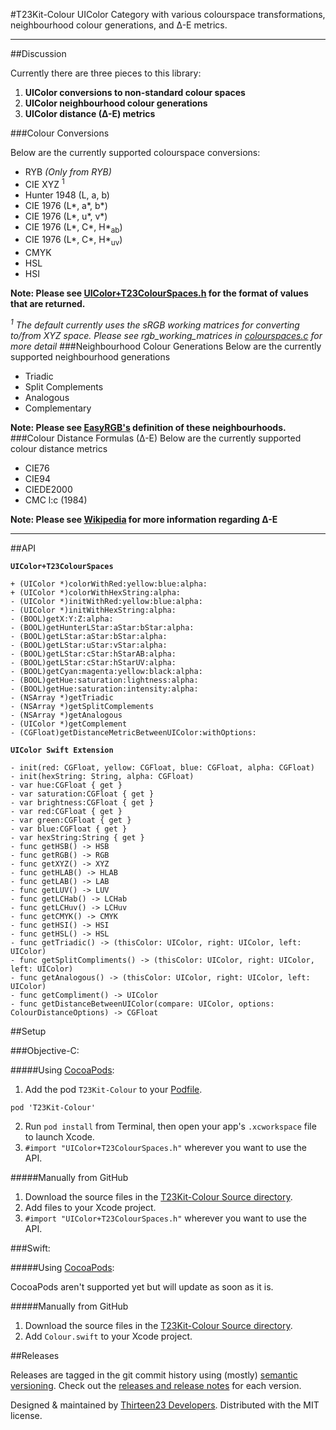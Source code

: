 #T23Kit-Colour
UIColor Category with various colourspace transformations, neighbourhood colour generations, and ∆-E metrics.
_______________
##Discussion

Currently there are three pieces to this library:

1. **UIColor conversions to non-standard colour spaces**
2. **UIColor neighbourhood colour generations**
3. **UIColor distance (∆-E) metrics**

###Colour Conversions

Below are the currently supported colourspace conversions:
*   RYB *(Only from RYB)*
*   CIE XYZ <sup>1</sup>
*   Hunter 1948 (L, a, b)
*   CIE 1976 (L\*, a\*, b\*)
*   CIE 1976 (L\*, u\*, v\*) 
*   CIE 1976 (L\*, C\*, H\*<sub>ab</sub>)
*   CIE 1976 (L\*, C\*, H\*<sub>uv</sub>)
*   CMYK
*   HSL
*   HSI

**Note: Please see [UIColor+T23ColourSpaces.h](https://github.com/thirteen23/T23Kit-Colour/blob/master/T23Kit-Colour/UIColor%2BT23ColourSpaces.h) for the format of values that are returned.**

*<sup>1</sup> The default currently uses the sRGB working matrices for converting to/from XYZ space. Please see rgb_working_matrices in [colourspaces.c](https://github.com/thirteen23/T23Kit-Colour/blob/master/T23Kit-Colour/colourspaces.c) for more detail*
###Neighbourhood Colour Generations
Below are the currently supported neighbourhood generations
*   Triadic
*   Split Complements
*   Analogous
*   Complementary

**Note: Please see [EasyRGB's](http://www.easyrgb.com/index.php?X=WEEL) definition of these neighbourhoods.**
###Colour Distance Formulas (∆-E)
Below are the currently supported colour distance metrics
*   CIE76
*   CIE94
*   CIEDE2000
*   CMC l:c (1984)

**Note: Please see [Wikipedia](http://en.wikipedia.org/wiki/Color_difference) for more information regarding ∆-E**
_______________

##API

**`UIColor+T23ColourSpaces`**

	+ (UIColor *)colorWithRed:yellow:blue:alpha:
	+ (UIColor *)colorWithHexString:alpha:
	- (UIColor *)initWithRed:yellow:blue:alpha:
	- (UIColor *)initWithHexString:alpha:
	- (BOOL)getX:Y:Z:alpha:
	- (BOOL)getHunterLStar:aStar:bStar:alpha:
	- (BOOL)getLStar:aStar:bStar:alpha:
	- (BOOL)getLStar:uStar:vStar:alpha:
	- (BOOL)getLStar:cStar:hStarAB:alpha:
	- (BOOL)getLStar:cStar:hStarUV:alpha:
	- (BOOL)getCyan:magenta:yellow:black:alpha:
	- (BOOL)getHue:saturation:lightness:alpha:
	- (BOOL)getHue:saturation:intensity:alpha:
	- (NSArray *)getTriadic
	- (NSArray *)getSplitComplements
	- (NSArray *)getAnalogous
	- (UIColor *)getComplement
	- (CGFloat)getDistanceMetricBetweenUIColor:withOptions:

**`UIColor Swift Extension`**

	- init(red: CGFloat, yellow: CGFloat, blue: CGFloat, alpha: CGFloat)
	- init(hexString: String, alpha: CGFloat)
	- var hue:CGFloat { get }
	- var saturation:CGFloat { get }
	- var brightness:CGFloat { get }
	- var red:CGFloat { get }
	- var green:CGFloat { get }
	- var blue:CGFloat { get }
	- var hexString:String { get }
	- func getHSB() -> HSB
	- func getRGB() -> RGB
	- func getXYZ() -> XYZ
	- func getHLAB() -> HLAB
	- func getLAB() -> LAB
	- func getLUV() -> LUV
	- func getLCHab() -> LCHab
	- func getLCHuv() -> LCHuv
	- func getCMYK() -> CMYK
	- func getHSI() -> HSI
	- func getHSL() -> HSL
	- func getTriadic() -> (thisColor: UIColor, right: UIColor, left: UIColor)
	- func getSplitCompliments() -> (thisColor: UIColor, right: UIColor, left: UIColor)
	- func getAnalogous() -> (thisColor: UIColor, right: UIColor, left: UIColor)
	- func getCompliment() -> UIColor
	- func getDistanceBetweenUIColor(compare: UIColor, options: ColourDistanceOptions) -> CGFloat

##Setup

###Objective-C:

#####Using [CocoaPods](http://cocoapods.org):

1.	Add the pod `T23Kit-Colour` to your [Podfile](http://guides.cocoapods.org/using/the-podfile.html).

`pod 'T23Kit-Colour'`

2.	Run `pod install` from Terminal, then open your app's `.xcworkspace` file to launch Xcode.
3.	`#import "UIColor+T23ColourSpaces.h"` wherever you want to use the API.

#####Manually from GitHub

1.	Download the source files in the [T23Kit-Colour Source directory](https://github.com/thirteen23/T23Kit-Colour/tree/master/T23Kit-Colour).
2.	Add files to your Xcode project.
3.	`#import "UIColor+T23ColourSpaces.h"` wherever you want to use the API.

###Swift:

#####Using [CocoaPods](http://cocoapods.org):

CocoaPods aren't supported yet but will update as soon as it is.

#####Manually from GitHub

1.	Download the source files in the [T23Kit-Colour Source directory](https://github.com/thirteen23/T23Kit-Colour/tree/master/T23Kit-Colour).
2.	Add `Colour.swift` to your Xcode project.

##Releases

Releases are tagged in the git commit history using (mostly) [semantic versioning](http://semver.org). Check out the [releases and release notes](https://github.com/thirteen23/T23Kit-Colour/blob/master/RELEASE) for each version.


Designed & maintained by [Thirteen23 Developers](mailto:dev@thirteen23.com). Distributed with the MIT license.
